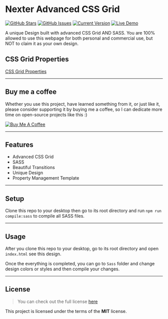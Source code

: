 # Nexter Advanced CSS Grid

[![GitHub Stars](https://img.shields.io/github/stars/IlyasKohistani/cssGridProject.svg)](https://github.com/IlyasKohistani/cssGridProject/stargazers) [![GitHub Issues](https://img.shields.io/github/issues/IlyasKohistani/cssGridProject.svg)](https://github.com/IlyasKohistani/cssGridProject/issues) [![Current Version](https://img.shields.io/badge/version-1.0.0-green.svg)](https://github.com/IlyasKohistani/cssGridProject) [![Live Demo](https://img.shields.io/badge/demo-online-green.svg)](https://github.com/IlyasKohistani/cssGridProject)

A unique Design built with advanced CSS Grid AND SASS. You are 100% allowed to use this webpage for both personal and commercial use, but NOT to claim it as your own design.

## CSS Grid Properties

[CSS Grid Properties](https://github.com/IlyasKohistani/cssGridProject/blob/master/CSSGridProperties.PNG)

---

## Buy me a coffee

Whether you use this project, have learned something from it, or just like it, please consider supporting it by buying me a coffee, so I can dedicate more time on open-source projects like this :)

<a href="https://www.buymeacoffee.com/ilyaskohistani" target="_blank"><img src="https://www.buymeacoffee.com/assets/img/custom_images/orange_img.png" alt="Buy Me A Coffee" style="height: auto !important;width: auto !important;" ></a>

---

## Features

- Advanced CSS Grid
- SASS
- Beautiful Transitions
- Unique Design
- Property Management Template

---

## Setup

Clone this repo to your desktop then go to its root directory and run `npm run compile:sass` to compile all SASS files.

---

## Usage

After you clone this repo to your desktop, go to its root directory and open `index.html` see this design.

Once the everything is completed, you can go to `Sass` folder and change design colors or styles and then compile your changes.

---

## License

> You can check out the full license [here](https://github.com/IlyasKohistani/cssGridProject/blob/master/LICENSE)

This project is licensed under the terms of the **MIT** license.

